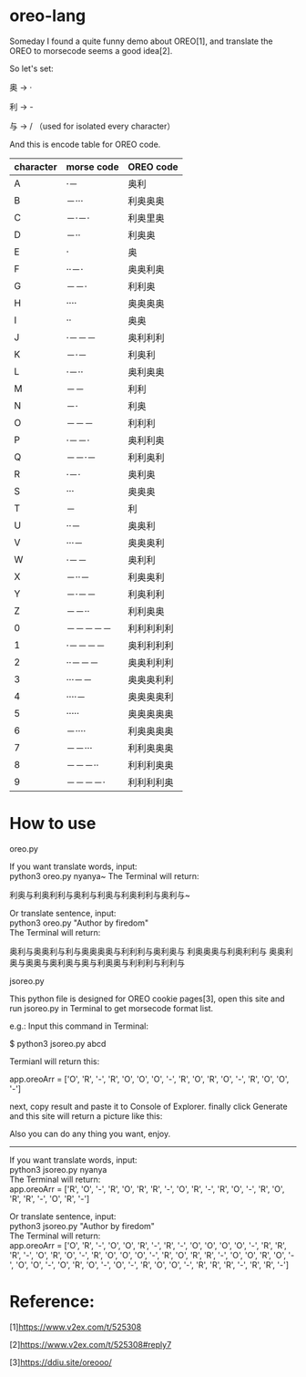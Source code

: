 # oreo-lang

Someday I found a quite funny demo about OREO[1],  and translate the OREO to morsecode seems a good idea[2].

So let's set:

奥 -> ·

利 -> -

与 -> / （used for isolated every character）

And this is encode table for OREO code.

| character | morse code | OREO code |
| ------ | ------ | ------ |
| A|  ·－  |奥利 | 
| B|  －···  |利奥奥奥 | 
| C|  －·－·  |利奥里奥| 
| D|  －··  |利奥奥|
| E|  ·   |奥|
| F|  ··－·  | 奥奥利奥| 
| G|  －－·  |利利奥|
| H|  ····  | 奥奥奥奥| 
| I|  ··   |奥奥| 
| J|  ·－－－ |奥利利利 | 
| K|  －·－  | 利奥利|
| L|  ·－··  | 奥利奥奥|
| M|  －－ | 利利|
| N|  －·  | 利奥|
| O|  －－－  | 利利利   |
| P|  ·－－·  |  奥利利奥|
| Q|  －－·－  |   利利奥利|
| R|  ·－·   |  奥利奥|
| S|  ···   | 奥奥奥 |
| T|  －  | 利 |
| U|  ··－  |   奥奥利|
| V|  ···－  |   奥奥奥利|
| W|  ·－－  |   奥利利|
| X|  －··－  |   利奥奥利|
| Y|  －·－－  |  利奥利利|
| Z|  －－··  |    利利奥奥|
| 0|  －－－－－  |  利利利利利|
| 1|  ·－－－－ |   奥利利利利|
| 2|  ··－－－ | 奥奥利利利|
| 3|  ···－－ |  奥奥奥利利|
| 4|  ····－ |   奥奥奥奥利|
| 5|  ·····  |   奥奥奥奥奥|
| 6|  －···· |   利奥奥奥奥|
| 7| －－···  |   利利奥奥奥|
| 8| －－－··  | 利利利奥奥|
| 9| －－－－· |   利利利利奥|

# How to use
oreo.py

If you want translate words, input:  
python3 oreo.py nyanya~
The Terminal will return:  
<p>利奥与利奥利利与奥利与利奥与利奥利利与奥利与~</p>    

Or translate sentence, input:  
python3 oreo.py "Author by firedom"  
The Terminal will return:  
<p>奥利与奥奥利与利与奥奥奥奥与利利利与奥利奥与  利奥奥奥与利奥利利与  奥奥利奥与奥奥与奥利奥与奥与利奥奥与利利利与利利与</p>  

jsoreo.py

This python file is designed for OREO cookie pages[3], open this site and run jsoreo.py in Terminal to get morsecode format list.

e.g.:
Input this command in Terminal:

$ python3 jsoreo.py abcd

Termianl will return this:

app.oreoArr =  ['O', 'R', '-', 'R', 'O', 'O', 'O', '-', 'R', 'O', 'R', 'O', '-', 'R', 'O', 'O', '-']


next, copy result and paste it to Console of Explorer.
finally click Generate and this site will return a picture like this:

Also you can do any thing you want, enjoy.

------------

If you want translate words, input:\
python3 jsoreo.py nyanya\
The Terminal will return:\
app.oreoArr =  ['R', 'O', '-', 'R', 'O', 'R', 'R', '-', 'O', 'R', '-', 'R', 'O', '-', 'R', 'O', 'R', 'R', '-', 'O', 'R', '-']

Or translate sentence, input:\
python3 jsoreo.py "Author by firedom"\
The Terminal will return:\
app.oreoArr =  ['O', 'R', '-', 'O', 'O', 'R', '-', 'R', '-', 'O', 'O', 'O', 'O', '-', 'R', 'R', 'R', '-', 'O', 'R', 'O', '-', 'R', 'O', 'O', 'O', '-', 'R', 'O', 'R', 'R', '-', 'O', 'O', 'R', 'O', '-', 'O', 'O', '-', 'O', 'R', 'O', '-', 'O', '-', 'R', 'O', 'O', '-', 'R', 'R', 'R', '-', 'R', 'R', '-']



# Reference:
[1]https://www.v2ex.com/t/525308

[2]https://www.v2ex.com/t/525308#reply7

[3]https://ddiu.site/oreooo/
